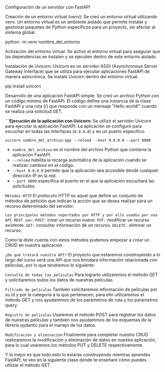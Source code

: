 Configuración de un servidor con FastAPI

Creación de un entorno virtual (venv): Se creó un entorno virtual utilizando venv. Un entorno virtual es un ambiente aislado que permite instalar y gestionar paquetes de Python específicos para un proyecto, sin afectar al sistema global.

python -m venv nombre_del_entorno

Activación del entorno virtual: Se activó el entorno virtual para asegurar que las dependencias se instalen y se ejecuten dentro de este entorno aislado.

Instalación de Uvicorn: Uvicorn es un servidor ASGI (Asynchronous Server Gateway Interface) que se utiliza para ejecutar aplicaciones FastAPI de manera asincrónica. Se instaló Uvicorn dentro del entorno virtual.

pip install uvicorn

Desarrollo de una aplicación FastAPI simple: Se creó un archivo Python con un código mínimo de FastAPI. El código define una instancia de la clase FastAPI y una ruta (/) que responde con un mensaje "Hello world!" cuando se realiza una solicitud GET.

```**Ejecución de la aplicación con Uvicorn:** Se utilizó el servidor Uvicorn para ejecutar la aplicación FastAPI. La aplicación se configuró para escuchar en todas las interfaces (`0.0.0.0`) y en un puerto específico.


`uvicorn nombre_del_archivo:app --reload --host 0.0.0.0 --port 8000`


* `nombre_del_archivo` es el nombre del archivo Python que contiene la aplicación FastAPI.
* `--reload` habilita la recarga automática de la aplicación cuando se realizan cambios en el código.
* `--host 0.0.0.0` permite que la aplicación sea accesible desde cualquier dirección IP en la red.
* `--port 8000` especifica el puerto en el que la aplicación escuchará las solicitudes.

```Métodos HTTP```
El protocolo HTTP es aquel que define un conjunto de métodos de petición que indican la acción que se desea realizar para un recurso determinado del servidor.

```Los principales métodos soportados por HTTP y por ello usados por una API REST son:```
```POST:``` crear un recurso nuevo.
```PUT:``` modificar un recurso existente.
```GET:``` consultar información de un recurso.
```DELETE:``` eliminar un recurso.

Como te diste cuenta con estos métodos podemos empezar a crear un CRUD en nuestra aplicación.

```¿De qué tratará nuestra API?```
El proyecto que estaremos construyendo a lo largo del curso será una API que nos brindará información relacionada con películas, por lo que tendremos lo siguiente:

```Consulta de todas las películas```
Para lograrlo utilizaremos el método GET y solicitaremos todos los datos de nuestras películas.

```Filtrado de películas```
También solicitaremos información de películas por su id y por la categoría a la que pertenecen, para ello utilizaremos el método GET y nos ayudaremos de los parámetros de ruta y los parámetros query.

```Registro de peliculas```
Usaremos el método POST para registrar los datos de nuestras películas y también nos ayudaremos de los esquemas de la librería pydantic para el manejo de los datos.

```Modificación y eliminación```
Finalmente para completar nuestro CRUD realizaremos la modificación y eliminación de datos en nuestra aplicación, para lo cual usaremos los métodos PUT y DELETE respectivamente.

Y lo mejor es que todo esto lo estarás construyendo mientras aprendes FastAPI, te veo en la siguiente clase donde te enseñaré cómo puedes utilizar el método GET.